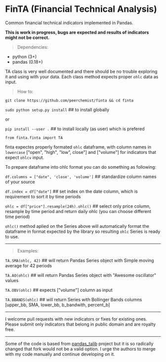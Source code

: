 # FinTA (Financial Technical Analysis)

Common financial technical indicators implemented in Pandas.

**This is work in progress, bugs are expected and results of indicators
might not be correct.**

> Dependencies:

-   python (3+)
-   pandas (0.18+)

TA class is very well documented and there should be no trouble
exploring it and using with your data. Each class method expects proper
`ohlc` data as input.

> How to:

`git clone https://github.com/peerchemist/finta && cd finta`

`sudo python setup.py install` ## to install globally

or 

`pip install --user .` ## to install locally (as user) which is prefered

`from finta.finta import TA`

finta expectes properly formated `ohlc` dataframe, with column names in `lowercase` ["open", "high", "low", close"] and ["volume"] for indicators that expect `ohlcv` input.

To prepare dataframe into ohlc format you can do something as following:

`df.columns = ["date", 'close', 'volume']` ## standardize column names of your source

`df.index = df["date"]` ## set index on the date column, which is requirement to sort it by time periods

`ohlc = df["price"].resample(24h).ohlc()` ## select only price column, resample by time period and return daily ohlc (you can choose different time period)

`ohlc()` method aplied on the Series above will automatically format the dataframe in format expected by the library so resulting `ohlc` Series is ready to use.

____________________________________________________________________________

> Examples:

`TA.SMA(ohlc, 42)` ## will return Pandas Series object with Simple
moving average for 42 periods

`TA.AO(ohlc)` ## will return Pandas Series object with "Awesome oscillator" values

`TA.OBV(ohlc)` ## expects ["volume"] column as input

`TA.BBANDS(ohlc)` ## will return Series with Bollinger Bands columns [upper_bb, SMA, lower_bb, b_bandwith, percent_b]

------------------------------------------------------------------------

I welcome pull requests with new indicators or fixes for existing ones.
Please submit only indicators that belong in public domain and are
royalty free.

------------------------------------------------------------------------

Some of the code is based from
[pandas\_talib](https://github.com/femtotrader/pandas_talib) project but
it is so radically changed that fork would not be a valid option. I urge
the authors to merge with my code manually and continue developing on
it.
